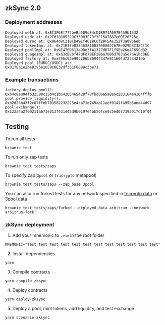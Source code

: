 ## zkSync 2.0

### Deployment addresses

```shell
Deployed weth at: 0x8C3F6Ef772beBa509dE4cD1B974A097E459b1532
Deployed usdc at: 0x2Fd28805229C35083E73f3F15A7887c09E20525c
Deployed euroc at: 0x964d8C21BCb491f4618C6f29F5A1252f3a0956eb
Deployed tokenImpl at: 0x71E37e02346381083958802C67Ee029D3C38Cf1C
Deployed poolImpl at: 0x9E4769613a9De3fA1327dB7F1f5Ee26e4F65Cd32
Deployed guageImpl at: 0x63cB2bf47dFd79EF2B6a7886d783a5e7aA1bc36E
Deployed factory at: 0xa70bc65e90c206bE6944447e8C1E04d72334215b
Deployed pool (EUROC/USDC) at: 0x017Ea1e2beD295e18E9c0E32df351F6889c3be71
```

### Example transactions

```shell
factory.deploy_pool(): 0xb4c8e094fb32588c15b4c1b64205465428f78fbd66a5a8e6c203164e4164fffb
pool.provide_liquidity(): 0xb2d26b43f2c87ffeb703582232225e4ca71e249aa11eef0141fa95b6aea44d97
pool.exchange(): 0x122a4a2f00211ab73e313f431445d9b0197e4ab56fce0cbed077395017c10f04
```

## Testing

To run all tests

```shell
brownie test
```

To run only zap tests

```shell
brownie test tests/zaps
```

To specify zap(`3pool` or `tricrypto` metapool)

```shell
brownie test tests/zaps --zap_base 3pool
```

You can also run forked tests for any network specified in [tricrypto data](contracts/testing/tricrypto/data) or
[3pool data](contracts/testing/3pool/data)

```shell
brownie test tests/zaps/forked --deployed_data arbitrum --network arbitrum-fork
```

### zkSync deployment

1. Add your mnemonic to `.env` in the root folder

```shell
MNEMONIC="test test test test test test test test test test test test"
```

2. Install dependencies

```shell
yarn
```

3. Compile contracts

```shell
yarn compile-zksync
```

4. Deploy contracts

```shell
yarn deploy-zksync
```

5. Deploy a pool, mint tokens, add liquidity, and test exchange

```shell
yarn scenario-zksync
```
